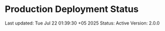 # Production Deployment Status

Last updated: Tue Jul 22 01:39:30 +05 2025
Status: Active
Version: 2.0.0
